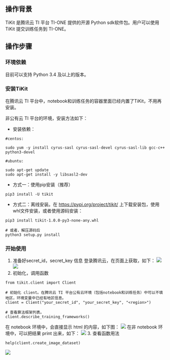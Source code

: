 
## 操作背景
TiKit 是腾讯云 TI 平台 TI-ONE 提供的开源 Python sdk软件包。用户可以使用 TiKit 提交训练任务到 TI-ONE。

## 操作步骤
### 环境依赖
目前可以支持 Python 3.4 及以上的版本。

### 安装TiKit
在腾讯云 TI 平台中，notebook和训练任务的容器里面已经内置了TiKit，不用再安装。

非公有云 TI 平台的环境，安装方法如下：

- 安装依赖：
```
#centos:

sudo yum -y install cyrus-sasl cyrus-sasl-devel cyrus-sasl-lib gcc-c++ python3-devel

#ubuntu:

sudo apt-get update
sudo apt-get install -y libsasl2-dev
```
- 方式一：使用pip安装（推荐）
```
pip3 install -U tikit
```
- 方式二：离线安装。在 https://pypi.org/project/tikit/ 上下载安装包，使用whl文件安装，或者使用源码安装：
```
pip3 install tikit-1.0.0-py3-none-any.whl

# 或者，解压源码后
python3 setup.py install
```

### 开始使用

1. 准备好secret_id，secret_key 信息
  登录腾讯云，在页面上获取，如下：
![](https://qcloudimg.tencent-cloud.cn/raw/bc5f93b3272c44b18361ead95afc9cbc.png)
![](https://qcloudimg.tencent-cloud.cn/raw/c20c9a7f320252989e270e9fbc9ef22b.png)
2. 初始化，调用函数
```
from tikit.client import Client

# 初始化 client。在腾讯云 TI 平台公有云环境（包括notebook和训练任务）中可以不填地区，环境变量中已经有地区信息。
client = Client("your_secret_id", "your_secret_key", "<region>")

# 查看算法框架列表。
client.describe_training_frameworks()
```
在 notebook 环境中，会直接显示 html 的内容，如下图：
![](https://qcloudimg.tencent-cloud.cn/raw/9106f645dc71fe987ac1cd17183fa995.png)
在非 notebook 环境中，可以把结果 print 出来，如下：
![](https://qcloudimg.tencent-cloud.cn/raw/ad25d8403bfa7e36ad4016f990f19407.png)
3. 查看函数用法
```
help(client.create_image_dataset)
```
![](https://qcloudimg.tencent-cloud.cn/raw/85e458c288d595c6cd086ef817f3ccff.png)
